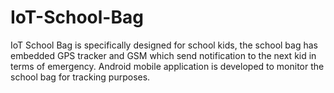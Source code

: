 # IoT-School-Bag
IoT School Bag is specifically designed for school kids, the school bag has embedded GPS tracker and GSM which send notification to the next kid in terms of emergency. Android mobile application is developed to monitor the school bag for tracking purposes.
